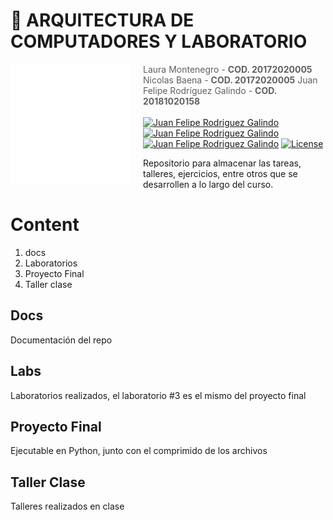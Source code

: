 # 👻  **ARQUITECTURA DE COMPUTADORES Y LABORATORIO**

<img src="https://raw.githubusercontent.com/Juferoga/arquitectura/main/assets/Escudo_UD_H.svg" align="left" width="192px" height="192px"/>
<img align="left" width="0" height="192px" hspace="10"/>

> Laura Montenegro  - **COD. 20172020005**
> Nicolas Baena  - **COD. 20172020005**
> Juan Felipe Rodríguez Galindo  - **COD. 20181020158**
<br></br>
[![Juan Felipe Rodriguez Galindo](https://img.shields.io/badge/Juferoga-github-br?style=flat-square)](https://gitlab.com/Juferoga)
[![Juan Felipe Rodriguez Galindo](https://img.shields.io/badge/LawMS-github-br?style=flat-square)](https://gitlab.com/LawMS)
[![Juan Felipe Rodriguez Galindo](https://img.shields.io/badge/Nbaena-github-br?style=flat-square)](https://gitlab.com/nBaena)
[![License](https://img.shields.io/badge/License-GPL_V.3-blue?style=flat-square)](https://www.gnu.org/licenses/gpl-3.0.html)


Repositorio para almacenar las tareas, talleres, ejercicios, entre otros que se desarrollen a lo largo del curso.


# Content

1. docs
2. Laboratorios
3. Proyecto Final
4. Taller clase

## Docs

Documentación del repo

## Labs

Laboratorios realizados, el laboratorio #3 es el mismo del proyecto final

## Proyecto Final

Ejecutable en Python, junto con el comprimido de los archivos

## Taller Clase

Talleres realizados en clase


